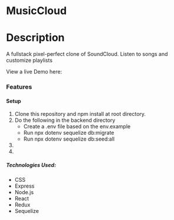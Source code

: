 # MusicCloud

# Description

A fullstack pixel-perfect clone of SoundCloud. Listen to songs and customize playlists

View a live Demo here: 

### Features

#### Setup
  1. Clone this repository and npm install at root directory.
  2. Do the following in the backend directory
        * Create a .env file based on the env.example
        * Run npx dotenv sequelize db:migrate 
        * Run npx dotenv sequelize db:seed:all
  3.
  4.
  
##### Technologies Used:

* CSS
* Express
* Node.js
* React
* Redux
* Sequelize
